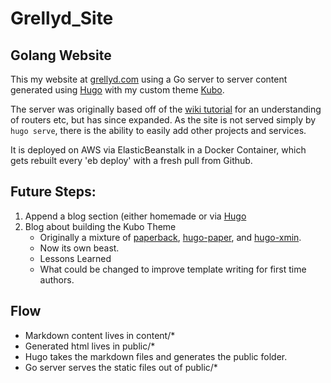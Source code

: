 # Grellyd_Site
## Golang Website

This my website at [grellyd.com](https://grellyd.com) using a Go server to server content generated using [Hugo](https://gohugo.io) with my custom theme [Kubo](https://github.com/grellyd/kubo_hugo).

The server was originally based off of the [wiki tutorial](https://golang.org/doc/articles/wiki/) for an understanding of routers etc, but has since expanded. As the site is not served simply by `hugo serve`, there is the ability to easily add other projects and services.

It is deployed on AWS via ElasticBeanstalk in a Docker Container, which gets rebuilt every 'eb deploy' with a fresh pull from Github.

## Future Steps:
1. Append a blog section (either homemade or via [Hugo](https://gohugo.io/)
2. Blog about building the Kubo Theme
    - Originally a mixture of [paperback](https://github.com/damiencaselli/paperback), [hugo-paper](https://github.com/nanxiaobei/hugo-paper), and [hugo-xmin](https://github.com/yihui/hugo-xmin).
    - Now its own beast.
    - Lessons Learned
    - What could be changed to improve template writing for first time authors.

## Flow
- Markdown content lives in content/*
- Generated html lives in public/*
- Hugo takes the markdown files and generates the public folder.
- Go server serves the static files out of public/*
